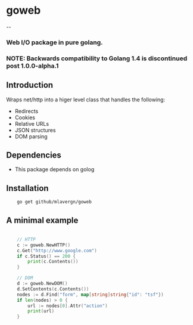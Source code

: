 # goweb
--
### Web I/O package in pure golang.

### NOTE: Backwards compatibility to Golang 1.4 is discontinued post 1.0.0-alpha.1

Introduction
--
Wraps net/http into a higer level class that handles the following:

* Redirects
* Cookies
* Relative URLs
* JSON structures
* DOM parsing

Dependencies
--

* This package depends on golog

Installation
--
```bash
	go get github/mlavergn/goweb
```


A minimal example
--
```go

	// HTTP
	c := goweb.NewHTTP()
	c.Get("http://www.google.com")
	if c.Status() == 200 {
		print(c.Contents())
	}

	// DOM
	d := goweb.NewDOM()
	d.SetContents(c.Contents())
	nodes := d.Find("form", map[string]string{"id": "tsf"})
	if len(nodes) > 0 {
		url := nodes[0].Attr("action")
		print(url)
	}

```
